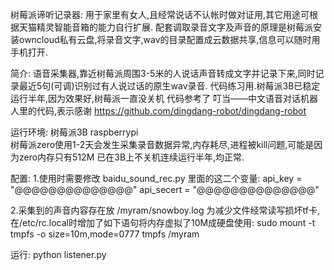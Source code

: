  树莓派谛听记录器:
 用于家里有女人,且经常说话不认帐时做对证用,其它用途可根据天猫精灵智能音箱的能力自行扩展. 配套调取录音文字及声音的原理是树莓派安装owncloud私有云盘,将录音文字,wav的目录配置成云数据共享,信息可以随时用手机打开.

 简介:
 语音采集器,靠近树莓派周围3-5米的人说话声音转成文字并记录下来,同时记录最近5句(可调)识别过有人说过话的原生wav录音.
 代码练习用.树莓派3B已稳定运行半年,因为效果好,树莓派一直没关机
 代码参考了 叮当——中文语音对话机器人里的代码,表示感谢
 https://github.com/dingdang-robot/dingdang-robot

 运行环境: 树莓派3B raspberrypi  
           树莓派zero使用1-2天会发生采集录音数据异常,内存耗尽,进程被kill问题,可能是因为zero内存只有512M
           已在3B上不关机连续运行半年,均正常.

 配置:
 1.使用时需要修改 baidu_sound_rec.py 里面的这二个变量:
   api_key = "@@@@@@@@@@@@@@"
   api_secert = "@@@@@@@@@@@@@@"
    
 2.采集到的声音内容存在放 /myram/snowboy.log
 为减少文件经常读写损坏tf卡, 在/etc/rc.local时增加了如下语句将内存虚拟了10M成硬盘使用:
 sudo mount -t tmpfs -o size=10m,mode=0777 tmpfs /myram

 运行:
 python listener.py
